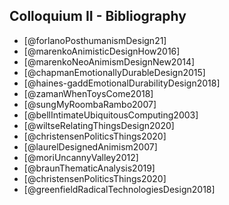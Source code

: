 ## Colloquium II - Bibliography
- [@forlanoPosthumanismDesign21]
- [@marenkoAnimisticDesignHow2016]
- [@marenkoNeoAnimismDesignNew2014]
- [@chapmanEmotionallyDurableDesign2015]
- [@haines-gaddEmotionalDurabilityDesign2018]
- [@zamanWhenToysCome2018]
- [@sungMyRoombaRambo2007]
- [@bellIntimateUbiquitousComputing2003]
- [@wiltseRelatingThingsDesign2020]
- [@christensenPoliticsThings2020]
- [@laurelDesignedAnimism2007]
- [@moriUncannyValley2012]
- [@braunThematicAnalysis2019]
- [@christensenPoliticsThings2020]
- [@greenfieldRadicalTechnologiesDesign2018]